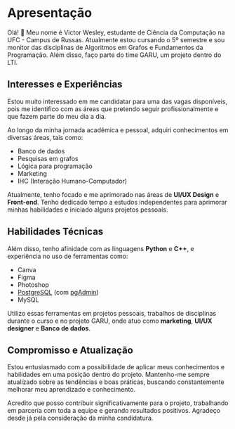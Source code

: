 # Apresentação

Olá! 👋 Meu nome é Victor Wesley, estudante de Ciência da Computação na UFC - Campus de Russas. Atualmente estou cursando o 5º semestre e sou monitor das disciplinas de Algoritmos em Grafos e Fundamentos da Programação. Além disso, faço parte do time GARU, um projeto dentro do LTI.

## Interesses e Experiências

Estou muito interessado em me candidatar para uma das vagas disponíveis, pois me identifico com as áreas que pretendo seguir profissionalmente e que fazem parte do meu dia a dia.

Ao longo da minha jornada acadêmica e pessoal, adquiri conhecimentos em diversas áreas, tais como:

- Banco de dados
- Pesquisas em grafos
- Lógica para programação
- Marketing
- IHC (Interação Humano-Computador)

Atualmente, tenho focado e me aprimorado nas áreas de **UI/UX Design** e **Front-end**. Tenho dedicado tempo a estudos independentes para aprimorar minhas habilidades e iniciado alguns projetos pessoais.

## Habilidades Técnicas

Além disso, tenho afinidade com as linguagens **Python** e **C++**, e experiência no uso de ferramentas como:

- Canva
- Figma
- Photoshop
- [PostgreSQL](https://www.postgresql.org/) (com [pgAdmin](https://www.pgadmin.org/))
- MySQL

Utilizo essas ferramentas em projetos pessoais, trabalhos de disciplinas durante o curso e no projeto GARU, onde atuo como **marketing**, **UI/UX designer** e **Banco de dados**.

## Compromisso e Atualização

Estou entusiasmado com a possibilidade de aplicar meus conhecimentos e habilidades em uma posição dentro do projeto. Mantenho-me sempre atualizado sobre as tendências e boas práticas, buscando constantemente melhorar meu aprendizado e conhecimento.

Acredito que posso contribuir significativamente para o projeto, trabalhando em parceria com toda a equipe e gerando resultados positivos. Agradeço desde já pela consideração da minha candidatura.
